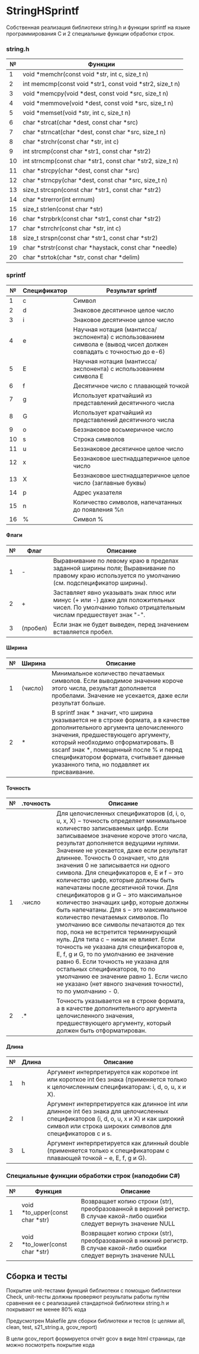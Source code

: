 # StringHSprintf

Собственная реализация библиотеки string.h и функции sprintf на языке программирования С и 2 специальные функции обработки строк.

### string.h
| № | Функции |
| ------ | ------ |
| 1 | void *memchr(const void *str, int c, size_t n) |
| 2 | int memcmp(const void *str1, const void *str2, size_t n) |
| 3 | void *memcpy(void *dest, const void *src, size_t n) |
| 4 | void *memmove(void *dest, const void *src, size_t n) |
| 5 | void *memset(void *str, int c, size_t n) |
| 6 | char *strcat(char *dest, const char *src) |
| 7 | char *strncat(char *dest, const char *src, size_t n) |
| 8  | char *strchr(const char *str, int c) |
| 9 | int strcmp(const char *str1, const char *str2) |
| 10 | int strncmp(const char *str1, const char *str2, size_t n) |
| 11 | char *strcpy(char *dest, const char *src) |
| 12 | char *strncpy(char *dest, const char *src, size_t n) |
| 13 | size_t strcspn(const char *str1, const char *str2) |
| 14 | char *strerror(int errnum) |
| 15 | size_t strlen(const char *str) |
| 16 | char *strpbrk(const char *str1, const char *str2) |
| 17 | char *strrchr(const char *str, int c) |
| 18 | size_t strspn(const char *str1, const char *str2) |
| 19 | char *strstr(const char *haystack, const char *needle) |
| 20 | char *strtok(char *str, const char *delim) |

### sprintf
 
| № | Спецификатор | Результат sprintf |
| --- | --- | --- |
| 1 | c | Символ | Символ |
| 2 | d | Знаковое десятичное целое число |
| 3 | i | Знаковое десятичное целое число |
| 4 | e | Научная нотация (мантисса/экспонента) с использованием символа e (вывод чисел должен совпадать с точностью до e-6) |
| 5 | E | Научная нотация (мантисса/экспонента) с использованием символа Е |
| 6 | f | Десятичное число с плавающей точкой | 
| 7 | g | Использует кратчайший из представлений десятичного числа |
| 8 | G | Использует кратчайший из представлений десятичного числа |
| 9 | o | Беззнаковое восьмеричное число |
| 10 | s | Строка символов |
| 11 | u | Беззнаковое десятичное целое число |
| 12 | x | Беззнаковое шестнадцатеричное целое число | 
| 13 | X | Беззнаковое шестнадцатеричное целое число (заглавные буквы) |
| 14 | p | Адрес указателя |
| 15 | n | Количество символов, напечатанных до появления %n |
| 16 | % | Символ % |

#### Флаги

| № | Флаг | Описание |
| --- | --- | --- |
| 1 | - | Выравнивание по левому краю в пределах заданной ширины поля; Выравнивание по правому краю используется по умолчанию (см. подспецификатор ширины). |
| 2 | + | Заставляет явно указывать знак плюс или минус (+ или -) даже для положительных чисел. По умолчанию только отрицательным числам предшествует знак "-". |
| 3 | (пробел) | Если знак не будет выведен, перед значением вставляется пробел. |

#### Ширина

| № | Ширина | Описание |
| --- | --- | --- |
| 1	| (число) | Минимальное количество печатаемых символов. Если выводимое значение короче этого числа, результат дополняется пробелами. Значение не усекается, даже если результат больше. |
| 2 | * | В sprintf знак * значит, что ширина указывается не в строке формата, а в качестве дополнительного аргумента целочисленного значения, предшествующего аргументу, который необходимо отформатировать. В sscanf знак *, помещенный после % и перед спецификатором формата, считывает данные указанного типа, но подавляет их присваивание. |

#### Точность

| № | .точность | Описание |
| --- | --- | --- |
| 1	| .число | Для целочисленных спецификаторов (d, i, o, u, x, X) − точность определяет минимальное количество записываемых цифр. Если записываемое значение короче этого числа, результат дополняется ведущими нулями. Значение не усекается, даже если результат длиннее. Точность 0 означает, что для значения 0 не записывается ни одного символа. Для спецификаторов e, E и f − это количество цифр, которые должны быть напечатаны после десятичной точки. Для спецификаторов g и G − это максимальное количество значащих цифр, которые должны быть напечатаны. Для s − это максимальное количество печатаемых символов. По умолчанию все символы печатаются до тех пор, пока не встретится терминирующий нуль. Для типа с − никак не влияет. Если точность не указана для спецификаторов e, E, f, g и G, то по умолчанию ее значение равно 6. Если точность не указана для остальных спецификаторов, то по умолчанию ее значение равно 1. Если число не указано (нет явного значения точности), то по умолчанию - 0. |
| 2	| .* | Точность указывается не в строке формата, а в качестве дополнительного аргумента целочисленного значения, предшествующего аргументу, который должен быть отформатирован. |

#### Длина

| № | Длина | Описание |
| --- | --- | --- |
| 1 | h | Аргумент интерпретируется как короткое int или короткое int без знака (применяется только к целочисленным спецификаторам: i, d, o, u, x и X). |
| 2 | l | Аргумент интерпретируется как длинное int или длинное int без знака для целочисленных спецификаторов (i, d, o, u, x и X) и как широкий символ или строка широких символов для спецификаторов c и s. |
| 3 | L | Аргумент интерпретируется как длинный double (применяется только к спецификаторам с плавающей точкой − e, E, f, g и G). |

### Специальные функции обработки строк (наподобии C#)

| № | Функция | Описание |
| ------ | ------ | ------ |
| 1 | void *to_upper(const char *str) | Возвращает копию строки (str), преобразованной в верхний регистр. В случае какой-либо ошибки следует вернуть значение NULL |
| 2 | void *to_lower(const char *str) | Возвращает копию строки (str), преобразованной в нижний регистр. В случае какой-либо ошибки следует вернуть значение NULL |

## Сборка и тесты

Покрытие unit-тестами функций библиотеки c помощью библиотеки Check, unit-тесты должны проверяют результаты работы путём сравнения ее с реализацией стандартной библиотеки string.h и покрывают не менее 80% кода

Предусмотрен Makefile для сборки библиотеки и тестов (с целями all, clean, test, s21_string.a, gcov_report)

В цели gcov_report формируется отчёт gcov в виде html страницы, где можно посмотреть покрытие кода
